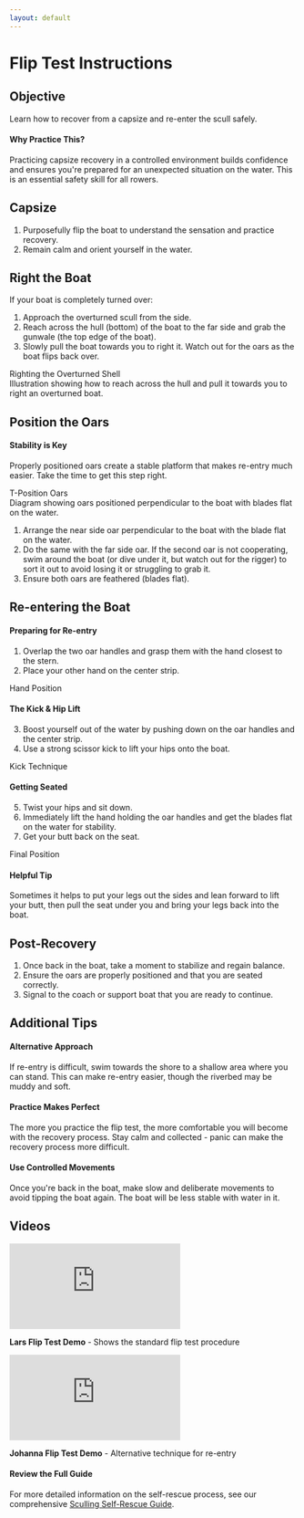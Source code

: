```yaml
---
layout: default
---
```


# Flip Test Instructions


## Objective

Learn how to recover from a capsize and re-enter the scull safely.

<div class="info-box note">
  <h4>Why Practice This?</h4>
  <p>Practicing capsize recovery in a controlled environment builds confidence and ensures you're prepared for an unexpected situation on the water. This is an essential safety skill for all rowers.</p>
</div>

## Capsize

1. Purposefully flip the boat to understand the sensation and practice recovery.  
2. Remain calm and orient yourself in the water.

## Right the Boat

<div class="two-col-grid">
  <div>
    <p>If your boat is completely turned over:</p>
    <ol>
      <li>Approach the overturned scull from the side.</li>
      <li>Reach across the hull (bottom) of the boat to the far side and grab the gunwale (the top edge of the boat).</li>
      <li>Slowly pull the boat towards you to right it. Watch out for the oars as the boat flips back over.</li>
    </ol>
  </div>
  <div class="image-placeholder">
    <div class="icon"><i class="fas fa-image"></i></div>
    <div class="title">Righting the Overturned Shell</div>
    <div class="description">Illustration showing how to reach across the hull and pull it towards you to right an overturned boat.</div>
  </div>
</div>

## Position the Oars

<div class="info-box tip">
  <h4>Stability is Key</h4>
  <p>Properly positioned oars create a stable platform that makes re-entry much easier. Take the time to get this step right.</p>
</div>

<div class="two-col-grid">
  <div class="image-placeholder">
    <div class="icon"><i class="fas fa-image"></i></div>
    <div class="title">T-Position Oars</div>
    <div class="description">Diagram showing oars positioned perpendicular to the boat with blades flat on the water.</div>
  </div>
  <div>
    <ol>
      <li>Arrange the near side oar perpendicular to the boat with the blade flat on the water.</li>
      <li>Do the same with the far side oar. If the second oar is not cooperating, swim around the boat (or dive under it, but watch out for the rigger) to sort it out to avoid losing it or struggling to grab it.</li>
      <li>Ensure both oars are feathered (blades flat).</li>
    </ol>
  </div>
</div>

## Re-entering the Boat

<div class="three-col-grid">
  <div>
    <h4>Preparing for Re-entry</h4>
    <ol>
      <li>Overlap the two oar handles and grasp them with the hand closest to the stern.</li>
      <li>Place your other hand on the center strip.</li>
    </ol>
    <div class="image-placeholder">
      <div class="icon"><i class="fas fa-image"></i></div>
      <div class="title">Hand Position</div>
    </div>
  </div>
  
  <div>
    <h4>The Kick & Hip Lift</h4>
    <ol start="3">
      <li>Boost yourself out of the water by pushing down on the oar handles and the center strip.</li>
      <li>Use a strong scissor kick to lift your hips onto the boat.</li>
    </ol>
    <div class="image-placeholder">
      <div class="icon"><i class="fas fa-image"></i></div>
      <div class="title">Kick Technique</div>
    </div>
  </div>
  
  <div>
    <h4>Getting Seated</h4>
    <ol start="5">
      <li>Twist your hips and sit down.</li>
      <li>Immediately lift the hand holding the oar handles and get the blades flat on the water for stability.</li>
      <li>Get your butt back on the seat.</li>
    </ol>
    <div class="image-placeholder">
      <div class="icon"><i class="fas fa-image"></i></div>
      <div class="title">Final Position</div>
    </div>
  </div>
</div>

<div class="info-box warning">
  <h4>Helpful Tip</h4>
  <p>Sometimes it helps to put your legs out the sides and lean forward to lift your butt, then pull the seat under you and bring your legs back into the boat.</p>
</div>

## Post-Recovery

1. Once back in the boat, take a moment to stabilize and regain balance.  
2. Ensure the oars are properly positioned and that you are seated correctly.  
3. Signal to the coach or support boat that you are ready to continue.

## Additional Tips

<div class="two-col-grid">
  <div>
    <h4>Alternative Approach</h4>
    <p>If re-entry is difficult, swim towards the shore to a shallow area where you can stand. This can make re-entry easier, though the riverbed may be muddy and soft.</p>
  </div>
  
  <div>
    <h4>Practice Makes Perfect</h4>
    <p>The more you practice the flip test, the more comfortable you will become with the recovery process. Stay calm and collected - panic can make the recovery process more difficult.</p>
  </div>
</div>

<div class="info-box note">
  <h4>Use Controlled Movements</h4>
  <p>Once you're back in the boat, make slow and deliberate movements to avoid tipping the boat again. The boat will be less stable with water in it.</p>
</div>

## Videos

<div class="video-grid">
  <div>
    <div class="video-container">
      <iframe src="https://www.youtube.com/embed/bfJR2K18GZo" frameborder="0" allow="accelerometer; autoplay; clipboard-write; encrypted-media; gyroscope; picture-in-picture" allowfullscreen></iframe>
    </div>
    <p><strong>Lars Flip Test Demo</strong> - Shows the standard flip test procedure</p>
  </div>
  <div>
    <div class="video-container">
      <iframe src="https://www.youtube.com/embed/lznN4_uCz9c" frameborder="0" allow="accelerometer; autoplay; clipboard-write; encrypted-media; gyroscope; picture-in-picture" allowfullscreen></iframe>
    </div>
    <p><strong>Johanna Flip Test Demo</strong> - Alternative technique for re-entry</p>
  </div>
</div>

<div class="info-box tip">
  <h4>Review the Full Guide</h4>
  <p>For more detailed information on the self-rescue process, see our comprehensive <a href="Sculling_Self_Rescue_Guide.html">Sculling Self-Rescue Guide</a>.</p>
</div>